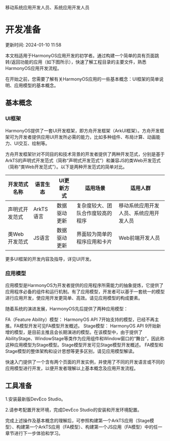 移动系统应用开发人员、系统应用开发人员

# 开发准备

更新时间: 2024-01-10 11:58

本文档适用于HarmonyOS应用开发的初学者。通过构建一个简单的具有页面跳转/返回功能的应用（如下图所示），快速了解工程目录的主要文件，熟悉HarmonyOS应用开发流程。

在开始之前，您需要了解有关HarmonyOS应用的一些基本概念：UI框架的简单说明、应用模型的基本概念。

## 基本概念

### UI框架

HarmonyOS提供了一套UI开发框架，即方舟开发框架（ArkUI框架）。方舟开发框架可为开发者提供应用UI开发所必需的能力，比如多种组件、布局计算、动画能力、UI交互、绘制等。

方舟开发框架针对不同目的和技术背景的开发者提供了两种开发范式，分别是基于ArkTS的声明式开发范式（简称“声明式开发范式”）和兼容JS的类Web开发范式（简称“类Web开发范式”）。以下是两种开发范式的简单对比。

| 开发范式名称   | 语言生态  | UI更新方式   | 适用场景                         | 适用人群                               |
| -------------- | --------- | ------------ | -------------------------------- | -------------------------------------- |
| 声明式开发范式 | ArkTS语言 | 数据驱动更新 | 复杂度较大、团队合作度较高的程序 | 移动系统应用开发人员、系统应用开发人员 |
| 类Web开发范式  | JS语言    | 数据驱动更新 | 界面较为简单的程序应用和卡片     | Web前端开发人员                        |

更多UI框架的开发内容及指导，详见UI开发。

### 应用模型

应用模型是HarmonyOS为开发者提供的应用程序所需能力的抽象提炼，它提供了应用程序必备的组件和运行机制。有了应用模型，开发者可以基于一套统一的模型进行应用开发，使应用开发更简单、高效。请见应用模型的构成要素。

随着系统的演进发展，HarmonyOS先后提供了两种应用模型：

FA（Feature Ability）模型： HarmonyOS API 7开始支持的模型，已经不再主推。FA模型开发可见FA模型开发概述。
Stage模型： HarmonyOS API 9开始新增的模型，是目前主推且会长期演进的模型。在该模型中，由于提供了AbilityStage、WindowStage等类作为应用组件和Window窗口的“舞台”，因此称这种应用模型为Stage模型。Stage模型开发可见Stage模型开发概述。
FA模型和Stage模型的整体架构和设计思想等更多区别，请见应用模型解读。

快速入门提供了一个含有两个页面的开发实例，并使用了不同的开发语言或不同的应用模型进行开发，以便开发者理解以上基本概念及应用开发流程。

## 工具准备

1.安装最新版DevEco Studio。

2.请参考配置开发环境，完成DevEco Studio的安装和开发环境配置。

完成上述操作及基本概念的理解后，可参照构建第一个ArkTS应用（Stage模型）、构建第一个ArkTS应用（FA模型）、构建第一个JS应用（FA模型）中的任一章节进行下一步体验和学习。
